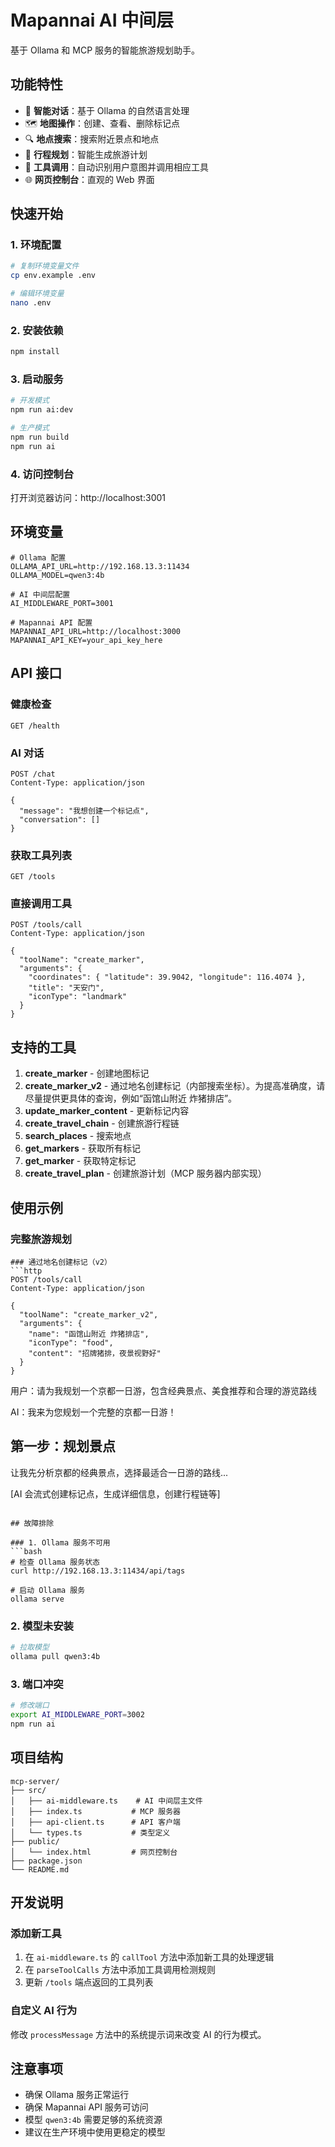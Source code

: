# Mapannai AI 中间层

基于 Ollama 和 MCP 服务的智能旅游规划助手。

## 功能特性

- 🤖 **智能对话**：基于 Ollama 的自然语言处理
- 🗺️ **地图操作**：创建、查看、删除标记点
- 🔍 **地点搜索**：搜索附近景点和地点
- 📅 **行程规划**：智能生成旅游计划
- 🔧 **工具调用**：自动识别用户意图并调用相应工具
- 🌐 **网页控制台**：直观的 Web 界面

## 快速开始

### 1. 环境配置

```bash
# 复制环境变量文件
cp env.example .env

# 编辑环境变量
nano .env
```

### 2. 安装依赖

```bash
npm install
```

### 3. 启动服务

```bash
# 开发模式
npm run ai:dev

# 生产模式
npm run build
npm run ai
```

### 4. 访问控制台

打开浏览器访问：http://localhost:3001

## 环境变量

```env
# Ollama 配置
OLLAMA_API_URL=http://192.168.13.3:11434
OLLAMA_MODEL=qwen3:4b

# AI 中间层配置
AI_MIDDLEWARE_PORT=3001

# Mapannai API 配置
MAPANNAI_API_URL=http://localhost:3000
MAPANNAI_API_KEY=your_api_key_here
```

## API 接口

### 健康检查
```http
GET /health
```

### AI 对话
```http
POST /chat
Content-Type: application/json

{
  "message": "我想创建一个标记点",
  "conversation": []
}
```

### 获取工具列表
```http
GET /tools
```

### 直接调用工具
```http
POST /tools/call
Content-Type: application/json

{
  "toolName": "create_marker",
  "arguments": {
    "coordinates": { "latitude": 39.9042, "longitude": 116.4074 },
    "title": "天安门",
    "iconType": "landmark"
  }
}
```

## 支持的工具

1. **create_marker** - 创建地图标记
2. **create_marker_v2** - 通过地名创建标记（内部搜索坐标）。为提高准确度，请尽量提供更具体的查询，例如“函馆山附近 炸猪排店”。
3. **update_marker_content** - 更新标记内容
4. **create_travel_chain** - 创建旅游行程链
5. **search_places** - 搜索地点
6. **get_markers** - 获取所有标记
7. **get_marker** - 获取特定标记
8. **create_travel_plan** - 创建旅游计划（MCP 服务器内部实现）

## 使用示例

### 完整旅游规划
```
### 通过地名创建标记（v2）
```http
POST /tools/call
Content-Type: application/json

{
  "toolName": "create_marker_v2",
  "arguments": {
    "name": "函馆山附近 炸猪排店",
    "iconType": "food",
    "content": "招牌猪排，夜景视野好"
  }
}
```
用户：请为我规划一个京都一日游，包含经典景点、美食推荐和合理的游览路线

AI：我来为您规划一个完整的京都一日游！

## 第一步：规划景点
让我先分析京都的经典景点，选择最适合一日游的路线...

[AI 会流式创建标记点，生成详细信息，创建行程链等]
```

## 故障排除

### 1. Ollama 服务不可用
```bash
# 检查 Ollama 服务状态
curl http://192.168.13.3:11434/api/tags

# 启动 Ollama 服务
ollama serve
```

### 2. 模型未安装
```bash
# 拉取模型
ollama pull qwen3:4b
```

### 3. 端口冲突
```bash
# 修改端口
export AI_MIDDLEWARE_PORT=3002
npm run ai
```

## 项目结构

```
mcp-server/
├── src/
│   ├── ai-middleware.ts    # AI 中间层主文件
│   ├── index.ts           # MCP 服务器
│   ├── api-client.ts      # API 客户端
│   └── types.ts           # 类型定义
├── public/
│   └── index.html         # 网页控制台
├── package.json
└── README.md
```

## 开发说明

### 添加新工具

1. 在 `ai-middleware.ts` 的 `callTool` 方法中添加新工具的处理逻辑
2. 在 `parseToolCalls` 方法中添加工具调用检测规则
3. 更新 `/tools` 端点返回的工具列表

### 自定义 AI 行为

修改 `processMessage` 方法中的系统提示词来改变 AI 的行为模式。

## 注意事项

- 确保 Ollama 服务正常运行
- 确保 Mapannai API 服务可访问
- 模型 `qwen3:4b` 需要足够的系统资源
- 建议在生产环境中使用更稳定的模型